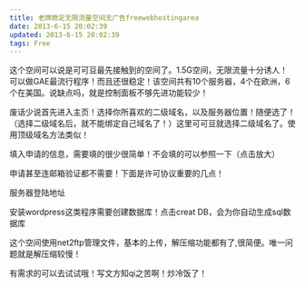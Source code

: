 ```yaml
---
title: 老牌稳定无限流量空间无广告freewebhostingarea
date: 2013-6-15 20:02:39
updated: 2013-6-15 20:02:39
tags: Free
---
```

这个空间可以说是可可豆最先接触到的空间了。1.5G空间，无限流量十分诱人！可以做GAE最流行程序！而且还很稳定！该空间共有10个服务器，4个在欧洲，6个在美国。说缺点吗，就是控制面板不够先进功能较少！

废话少说首先进入主页！选择你所喜欢的二级域名，以及服务器位置！随便选了！（选择二级域名后，就不能绑定自己域名了！）这里可可豆就选择二级域名了。使用顶级域名方法类似！

填入申请的信息，需要填的很少很简单！不会填的可以参照一下（点击放大）

申请甚至连邮箱验证都不需要！下面是许可协议重要的几点！

服务器登陆地址

安装wordpress这类程序需要创建数据库！点击creat DB，会为你自动生成sql数据库

这个空间使用net2ftp管理文件，基本的上传，解压缩功能都有了,很简便。唯一问题就是解压缩较慢！

有需求的可以去试试哦！写文方知qi之苦啊！炒冷饭了！